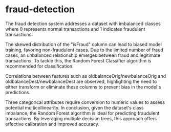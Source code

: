 # fraud-detection
The fraud detection system addresses a dataset with imbalanced classes where 0 represents normal transactions and 1 indicates fraudulent transactions. 

The skewed distribution of the "isFraud" column can lead to biased model training, favoring non-fraudulent cases. Due to the limited number of fraud cases, an unbalanced relationship emerges between fraud and legitimate transactions. 
To tackle this, the Random Forest Classifier algorithm is recommended for classification.

Correlations between features such as oldbalanceOrig/newbalanceOrig and oldbalanceDest/newbalanceDest are observed, highlighting the need to either transform or eliminate these columns to prevent bias in the model's predictions.

Three categorical attributes require conversion to numeric values to assess potential multicollinearity. In conclusion, given the dataset's class imbalance, the Random Forest algorithm is ideal for predicting fraudulent transactions. 
By leveraging multiple decision trees, this approach offers effective calibration and improved accuracy.
